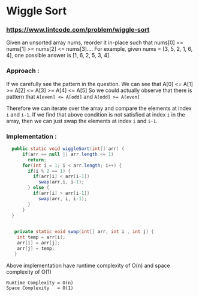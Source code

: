 # Wiggle Sort
### https://www.lintcode.com/problem/wiggle-sort

Given an unsorted array nums, reorder it in-place such that nums[0] <= nums[1] >= nums[2] <= nums[3]....
For example, given nums = [3, 5, 2, 1, 6, 4], one possible answer is [1, 6, 2, 5, 3, 4].

### Approach :
If we carefully see the pattern in the question. 
We can see that A[0] <= A[1] >= A[2] <= A[3] >= A[4] <= A[5]
So we could actually observe that there is pattern that
`A[even] <= A[odd]` and `A[odd] >= A[even]`

Therefore we can iterate over the array and compare the elements at index `i` and `i-1`.
If we find that above condition is not satisfied at index `i` in the array, then we can just swap the elements at index `i` and `i-1`.

### Implementation :

```java
  public static void wiggleSort(int[] arr) {
      if(arr == null || arr.length <= 1)
        return;
      for(int i = 1; i < arr.length; i++) {
        if(i % 2 == 1) {
          if(arr[i] < arr[i-1]) 
            swap(arr,i, i-1);
        } else {
          if(arr[i] > arr[i-1]) 
            swap(arr, i, i-1);
        }
      }
  }
 

   private static void swap(int[] arr, int i , int j) {
	int temp = arr[i];
	arr[i] = arr[j];
	arr[j] = temp;
   }
```
Above implementation have runtime complexity of O(n) and space complexity of O(1)

```
Runtime Complexity = O(n)
Space Complexity   = O(1)
```
